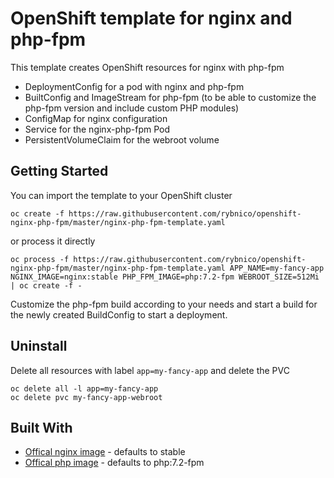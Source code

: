 # OpenShift template for nginx and php-fpm

This template creates OpenShift resources for nginx with php-fpm

* DeploymentConfig for a pod with nginx and php-fpm
* BuiltConfig and ImageStream for php-fpm (to be able to customize the php-fpm version and include custom PHP modules)
* ConfigMap for nginx configuration
* Service for the nginx-php-fpm Pod
* PersistentVolumeClaim for the webroot volume

## Getting Started

You can import the template to your OpenShift cluster

```
oc create -f https://raw.githubusercontent.com/rybnico/openshift-nginx-php-fpm/master/nginx-php-fpm-template.yaml
```

or process it directly

```
oc process -f https://raw.githubusercontent.com/rybnico/openshift-nginx-php-fpm/master/nginx-php-fpm-template.yaml APP_NAME=my-fancy-app NGINX_IMAGE=nginx:stable PHP_FPM_IMAGE=php:7.2-fpm WEBROOT_SIZE=512Mi | oc create -f -
```

Customize the php-fpm build according to your needs and start a build for the newly created BuildConfig to start a deployment.

## Uninstall

Delete all resources with label `app=my-fancy-app` and delete the PVC

```
oc delete all -l app=my-fancy-app
oc delete pvc my-fancy-app-webroot
```

## Built With

* [Offical nginx image](https://hub.docker.com/_/nginx/) - defaults to stable
* [Offical php image](https://hub.docker.com/_/php/) - defaults to php:7.2-fpm
